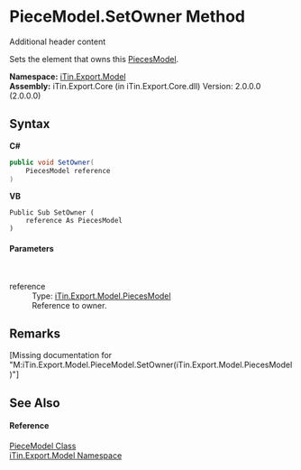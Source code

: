 # PieceModel.SetOwner Method 
Additional header content 

Sets the element that owns this <a href="T_iTin_Export_Model_PiecesModel">PiecesModel</a>.

**Namespace:**&nbsp;<a href="N_iTin_Export_Model">iTin.Export.Model</a><br />**Assembly:**&nbsp;iTin.Export.Core (in iTin.Export.Core.dll) Version: 2.0.0.0 (2.0.0.0)

## Syntax

**C#**<br />
``` C#
public void SetOwner(
	PiecesModel reference
)
```

**VB**<br />
``` VB
Public Sub SetOwner ( 
	reference As PiecesModel
)
```


#### Parameters
&nbsp;<dl><dt>reference</dt><dd>Type: <a href="T_iTin_Export_Model_PiecesModel">iTin.Export.Model.PiecesModel</a><br />Reference to owner.</dd></dl>

## Remarks
\[Missing <remarks> documentation for "M:iTin.Export.Model.PieceModel.SetOwner(iTin.Export.Model.PiecesModel)"\]

## See Also


#### Reference
<a href="T_iTin_Export_Model_PieceModel">PieceModel Class</a><br /><a href="N_iTin_Export_Model">iTin.Export.Model Namespace</a><br />